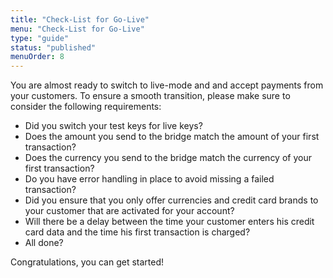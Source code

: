 ```yaml
---
title: "Check-List for Go-Live"
menu: "Check-List for Go-Live"
type: "guide"
status: "published"
menuOrder: 8
---
```


<!-- TODO: Style the list + make dynamic checks -->

You are almost ready to switch to live-mode and and accept payments from your customers. To ensure a smooth transition, please make sure to consider the following requirements:

- Did you switch your test keys for live keys?
- Does the amount you send to the bridge match the amount of your first transaction?
- Does the currency you send to the bridge match the currency of your first transaction?
- Do you have error handling in place to avoid missing a failed transaction?
- Did you ensure that you only offer currencies and credit card brands to your customer that are activated for your account?
- Will there be a delay between the time your customer enters his credit card data and the time his first transaction is charged?
- All done?

Congratulations, you can get started!
